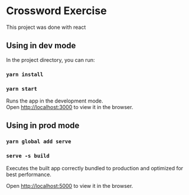# Crossword Exercise

This project was done with react

## Using in dev mode

In the project directory, you can run:

### `yarn install`
### `yarn start`

Runs the app in the development mode.\
Open [http://localhost:3000](http://localhost:3000) to view it in the browser.

## Using in prod mode

### `yarn global add serve`
### `serve -s build`

Executes the built app correctly bundled to production and optimized for best performance.

Open [http://localhost:5000](http://localhost:5000) to view it in the browser.
